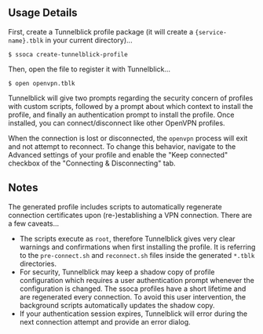 ## Usage Details

First, create a Tunnelblick profile package (it will create a `{service-name}.tblk` in your current directory)...

    $ ssoca create-tunnelblick-profile

Then, open the file to register it with Tunnelblick...

    $ open openvpn.tblk

Tunnelblick will give two prompts regarding the security concern of profiles with custom scripts, followed by a prompt about which context to install the profile, and finally an authentication prompt to install the profile. Once installed, you can connect/disconnect like other OpenVPN profiles.

When the connection is lost or disconnected, the `openvpn` process will exit and not attempt to reconnect. To change this behavior, navigate to the Advanced settings of your profile and enable the "Keep connected" checkbox of the "Connecting & Disconnecting" tab.


## Notes

The generated profile includes scripts to automatically regenerate connection certificates upon (re-)establishing a VPN connection. There are a few caveats...

 * The scripts execute as `root`, therefore Tunnelblick gives very clear warnings and confirmations when first installing the profile. It is referring to the `pre-connect.sh` and `reconnect.sh` files inside the generated `*.tblk` directories.
 * For security, Tunnelblick may keep a shadow copy of profile configuration which requires a user authentication prompt whenever the configuration is changed. The ssoca profiles have a short lifetime and are regenerated every connection. To avoid this user intervention, the background scripts automatically updates the shadow copy.
 * If your authentication session expires, Tunnelblick will error during the next connection attempt and provide an error dialog.
